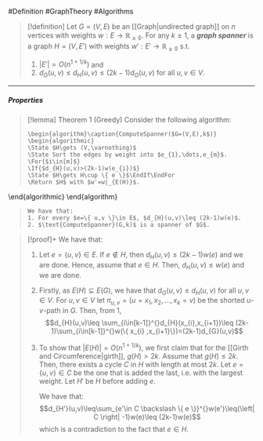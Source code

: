 #Definition #GraphTheory #Algorithms 

> [!definition]
> Let $G=(V,E)$ be an [[Graph|undirected graph]] on $n$ vertices with weights $w:E \to \mathbb{R_{\geq 0}}$. For any $k\geq 1$, a ***graph spanner*** is a graph $H=(V,E')$ with weights $w':E'\to \mathbb{R_{\geq 0}}$ s.t.
> 1.  $\left| E' \right|=O(n^{1+1 / k})$ and
> 2. $d_{G}(u,v)\leq d_{H}(u,v)\leq(2k-1)d_{G}(u,v)$ for all $u,v\in V$.
---
##### Properties
> [!lemma] Theorem 1 (Greedy)
> Consider the following algorithm:
> ```pseudo
> \begin{algorithm}\caption{ComputeSpanner($G=(V,E),k$)}
> \begin{algorithmic} 
> \State $H\gets (V,\varnothing)$
> \State Sort the edges by weight into $e_{1},\dots,e_{m}$.
> \For{$i\in[m]$}
> \If{$d_{H}(u,v)>(2k-1)w(e_{i})$}
> \State $H\gets H\cup \{ e \}$\EndIf\EndFor
> \Return $H$ with $w'=w|_{E(H)}$.
\end{algorithmic}
\end{algorithm}
> ```
> We have that:
> 1. For every $e=\{ u,v \}\in E$, $d_{H}(u,v)\leq (2k-1)w(e)$.
> 2. $\text{ComputeSpanner}(G,k)$ is a spanner of $G$.

> [!proof]+
> We have that:
> 1. Let $e=\{ u,v \}\in E$. If $e\notin H$, then $d_{H}(u,v)\leq (2k-1) w(e)$ and we are done. Hence, assume that $e\in H$. Then, $d_{H}(u,v)\leq w(e)$ and we are done.
> 1. Firstly, as $E(H)\subseteq E(G)$, we have that $d_{G}(u,v)\leq d_{H}(u,v)$ for all $u,v\in V$. For $u,v\in V$ let $\pi_{u,v}=(u=x_{1},x_{2},\dots,x_{k}=v)$ be the shorted $u$-$v$-path in $G$. Then, from 1,$$d_{H}(u,v)\leq \sum_{i\in[k-1]}^{}d_{H}(x_{i},x_{i+1})\leq (2k-1)\sum_{i\in[k-1]}^{}w(\{ x_{i} ,x_{i+1}\})=(2k-1)d_{G}(u,v)$$
> 2. To show that $\left| E(H) \right|=O(n^{1+1/k})$, we first claim that for the [[Girth and Circumference|girth]], $g(H)>2k$. Assume that $g(H)\leq 2k$. Then, there exists a cycle $C$ in $H$ with length at most $2k$. Let $e=\{ u,v \}\in C$ be the one that is added the last, i.e. with the largest weight. Let $H'$ be $H$ before adding $e$. 
>    
>    We have that: $$d_{H'}(u,v)\leq\sum_{e'\in C \backslash \{ e \}}^{}w(e')\leq(\left| C \right| -1)w(e)\leq (2k-1)w(e)$$which is a contradiction to the fact that $e\in H$. 
